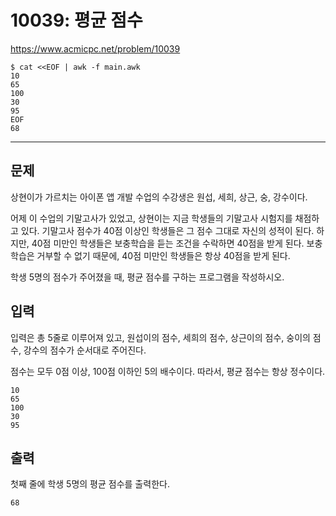 # 10039: 평균 점수

https://www.acmicpc.net/problem/10039

```
$ cat <<EOF | awk -f main.awk
10
65
100
30
95
EOF
68
```

---

## 문제

상현이가 가르치는 아이폰 앱 개발 수업의 수강생은 원섭, 세희, 상근, 숭,
강수이다.

어제 이 수업의 기말고사가 있었고, 상현이는 지금 학생들의 기말고사 시험지를
채점하고 있다. 기말고사 점수가 40점 이상인 학생들은 그 점수 그대로 자신의
성적이 된다. 하지만, 40점 미만인 학생들은 보충학습을 듣는 조건을 수락하면
40점을 받게 된다. 보충학습은 거부할 수 없기 때문에, 40점 미만인 학생들은 항상
40점을 받게 된다.

학생 5명의 점수가 주어졌을 때, 평균 점수를 구하는 프로그램을 작성하시오.

## 입력

입력은 총 5줄로 이루어져 있고, 원섭이의 점수, 세희의 점수, 상근이의 점수,
숭이의 점수, 강수의 점수가 순서대로 주어진다.

점수는 모두 0점 이상, 100점 이하인 5의 배수이다. 따라서, 평균 점수는 항상
정수이다.

```
10
65
100
30
95
```

## 출력

첫째 줄에 학생 5명의 평균 점수를 출력한다.

```
68
```
